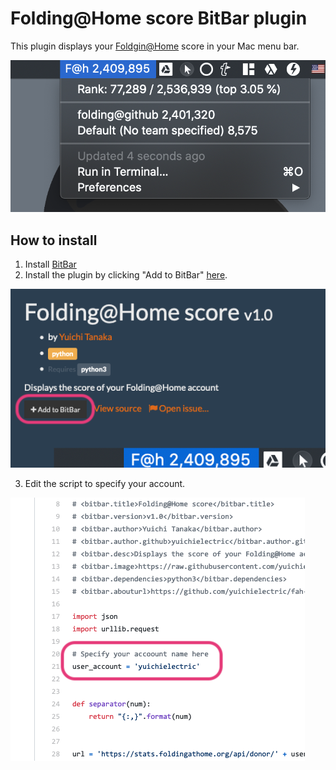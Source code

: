 # Folding@Home score BitBar plugin

This plugin displays your [Foldgin@Home](https://foldingathome.org/) score in your Mac menu bar.

![screen shot](https://raw.githubusercontent.com/yuichielectric/fah-score-bitbar-plugin/master/screen-capture.png)

## How to install

1. Install [BitBar](https://github.com/matryer/bitbar#installing-bitbar)
2. Install the plugin by clicking "Add to BitBar" [here](https://getbitbar.com/plugins/Science/fah-score.1m.py).

![install the plugin](https://raw.githubusercontent.com/yuichielectric/fah-score-bitbar-plugin/master/add-to-bitbar.png)

3. Edit the script to specify your account.

![install the plugin](https://raw.githubusercontent.com/yuichielectric/fah-score-bitbar-plugin/master/your-account.png)
